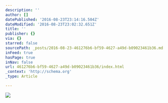 ```yaml
---
description: ''
author: []
datePublished: '2016-08-23T23:14:16.504Z'
dateModified: '2016-08-23T23:02:32.651Z'
title: ''
publisher: {}
via: {}
starred: false
sourcePath: _posts/2016-08-23-461276b6-bf59-4627-a49d-b09023461b36.md
inFeed: true
hasPage: true
inNav: false
url: 461276b6-bf59-4627-a49d-b09023461b36/index.html
_context: 'http://schema.org'
_type: Article

---
```

![](https://the-grid-user-content.s3-us-west-2.amazonaws.com/4fbfaa27-a20d-4c36-b869-e49c19dc9699.jpg)